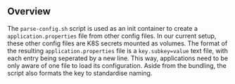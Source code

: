 ## Overview
The `parse-config.sh` script is used as an init container to create a `application.properties` file from other config files. In our current setup, these other config files are K8S secrets mounted as volumes. The format of the resulting `application.properties` file is a `key.subkey=value` text file, with each entry being seperated by a new line. This way, applications need to be only aware of one file to load its configuration. Aside from the bundling, the script also formats the key to standardise naming.
